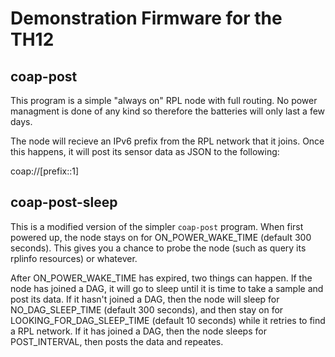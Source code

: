 Demonstration Firmware for the TH12
===================================

coap-post
---------

This program is a simple "always on" RPL node with full routing. No
power managment is done of any kind so therefore the batteries will
only last a few days.

The node will recieve an IPv6 prefix from the RPL network that it
joins. Once this happens, it will post its sensor data as JSON to the
following:

coap://[prefix::1]


coap-post-sleep
---------------

This is a modified version of the simpler `coap-post` program. When
first powered up, the node stays on for ON_POWER_WAKE_TIME (default
300 seconds). This gives you a chance to probe the node (such as query
its rplinfo resources) or whatever.

After ON_POWER_WAKE_TIME has expired, two things can happen. If the
node has joined a DAG, it will go to sleep until it is time to take a
sample and post its data. If it hasn't joined a DAG, then the node
will sleep for NO_DAG_SLEEP_TIME (default 300 seconds), and then stay
on for LOOKING_FOR_DAG_SLEEP_TIME (default 10 seconds) while it
retries to find a RPL network. If it has joined a DAG, then the node
sleeps for POST_INTERVAL, then posts the data and repeates.
